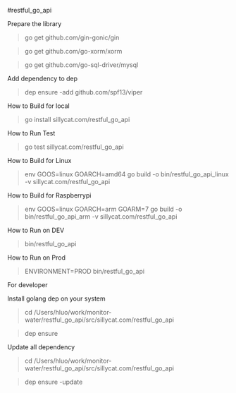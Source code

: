 #restful_go_api

Prepare the library

>go get github.com/gin-gonic/gin

>go get github.com/go-xorm/xorm

>go get github.com/go-sql-driver/mysql

Add dependency to dep

>dep ensure -add github.com/spf13/viper

How to Build for local

>go install sillycat.com/restful_go_api

How to Run Test

>go test sillycat.com/restful_go_api

How to Build for Linux

>env GOOS=linux GOARCH=amd64 go build -o bin/restful_go_api_linux -v sillycat.com/restful_go_api

How to Build for Raspberrypi

>env GOOS=linux GOARCH=arm GOARM=7 go build -o bin/restful_go_api_arm -v sillycat.com/restful_go_api

How to Run on DEV

>bin/restful_go_api

How to Run on Prod

>ENVIRONMENT=PROD bin/restful_go_api

For developer

Install golang dep on your system

>cd /Users/hluo/work/monitor-water/restful_go_api/src/sillycat.com/restful_go_api

>dep ensure

Update all dependency

>cd /Users/hluo/work/monitor-water/restful_go_api/src/sillycat.com/restful_go_api

>dep ensure -update


